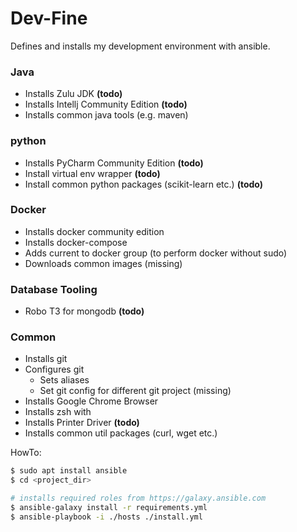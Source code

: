 # Dev-Fine 

Defines and installs my development environment with ansible.


### Java
* Installs Zulu JDK **(todo)**
* Installs Intellj Community Edition **(todo)**
* Installs common java tools (e.g. maven)

### python
* Installs PyCharm Community Edition **(todo)**
* Install virtual env wrapper **(todo)**
* Install common python packages (scikit-learn etc.) **(todo)**

### Docker
 - Installs docker community edition
 - Installs docker-compose
 - Adds current to docker group (to perform docker without sudo)
 - Downloads common images (missing)

### Database Tooling
 - Robo T3 for mongodb **(todo)**
    
### Common
 - Installs git 
 - Configures git
   - Sets aliases
   - Set git config for different git project (missing)
 - Installs Google Chrome Browser
 - Installs zsh with
 - Installs Printer Driver **(todo)**
 - Installs common util packages (curl, wget etc.)


HowTo:
```bash
$ sudo apt install ansible
$ cd <project_dir>

# installs required roles from https://galaxy.ansible.com 
$ ansible-galaxy install -r requirements.yml
$ ansible-playbook -i ./hosts ./install.yml
```

